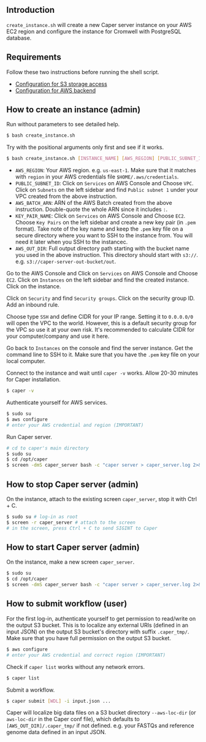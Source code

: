 ## Introduction

`create_instance.sh` will create a new Caper server instance on your AWS EC2 region and configure the instance for Cromwell with PostgreSQL database.


## Requirements

Follow these two instructions before running the shell script.
- [Configuration for S3 storage access](../../docs/conf_aws.md#Configuration-for-S3-storage-access)
- [Configuration for AWS backend](../../docs/conf_aws.md#Configuration-for-AWS-backend)


## How to create an instance (admin)

Run without parameters to see detailed help.
```bash
$ bash create_instance.sh
```

Try with the positional arguments only first and see if it works.
```bash
$ bash create_instance.sh [INSTANCE_NAME] [AWS_REGION] [PUBLIC_SUBNET_ID] [AWS_BATCH_ARN] [KEY_PAIR_NAME] [AWS_OUT_DIR]
```

- `AWS_REGION`: Your AWS region. e.g. `us-east-1`. Make sure that it matches with `region` in your AWS credentials file `$HOME/.aws/credentials`.
- `PUBLIC_SUBNET_ID`: Click on `Services` on AWS Console and Choose `VPC`. Click on `Subnets` on the left sidebar and find `Public subnet 1` under your VPC created from the above instruction.
- `AWS_BATCH_ARN`: ARN of the AWS Batch created from the above instruction. Double-quote the whole ARN since it includes `:`.
- `KEY_PAIR_NAME`: Click on `Services` on AWS Console and Choose `EC2`. Choose `Key Pairs` on the left sidebar and create a new key pair (in `.pem` format). Take note of the key name and keep the `.pem` key file on a secure directory where you want to SSH to the instance from. You will need it later when you SSH to the instancec.
- `AWS_OUT_DIR`: Full output directory path starting with the bucket name you used in the above instruction. This directory should start with `s3://`. e.g. `s3://caper-server-out-bucket/out`.

Go to the AWS Console and Click on `Services` on AWS Console and Choose `EC2`. Click on `Instances` on the left sidebar and find the created instance. Click on the instance.

Click on `Security` and find `Security groups`. Click on the security group ID. Add an inbound rule.

Choose type `SSH` and define CIDR for your IP range. Setting it to `0.0.0.0/0` will open the VPC to the world. However, this is a default security group for the VPC so use it at your own risk. It's recommended to calculate CIDR for your computer/company and use it here.

Go back to `Instances` on the console and find the server instance. Get the command line to SSH to it. Make sure that you have the `.pem` key file on your local computer.

Connect to the instance and wait until `caper -v` works. Allow 20-30 minutes for Caper installation.
```bash
$ caper -v
```

Authenticate yourself for AWS services.
```bash
$ sudo su
$ aws configure
# enter your AWS credential and region (IMPORTANT)
```

Run Caper server.
```bash
# cd to caper's main directory
$ sudo su
$ cd /opt/caper
$ screen -dmS caper_server bash -c "caper server > caper_server.log 2>&1"
```

## How to stop Caper server (admin)

On the instance, attach to the existing screen `caper_server`, stop it with Ctrl + C.
```bash
$ sudo su # log-in as root
$ screen -r caper_server # attach to the screen
# in the screen, press Ctrl + C to send SIGINT to Caper
```

## How to start Caper server (admin)

On the instance, make a new screen `caper_server`.
```bash
$ sudo su
$ cd /opt/caper
$ screen -dmS caper_server bash -c "caper server > caper_server.log 2>&1"
```

## How to submit workflow (user)

For the first log-in, authenticate yourself to get permission to read/write on the output S3 bucket. This is to localize any external URIs (defined in an input JSON) on the output S3 bucket's directory with suffix `.caper_tmp/`. Make sure that you have full permission on the output S3 bucket.
```bash
$ aws configure
# enter your AWS credential and correct region (IMPORTANT)
```

Check if `caper list` works without any network errors.
```bash
$ caper list
```

Submit a workflow.
```bash
$ caper submit [WDL] -i input.json ...
```

Caper will localize big data files on a S3 bucket directory `--aws-loc-dir` (or `aws-loc-dir` in the Caper conf file), which defaults to `[AWS_OUT_DIR]/.caper_tmp/` if not defined. e.g. your FASTQs and reference genome data defined in an input JSON.
